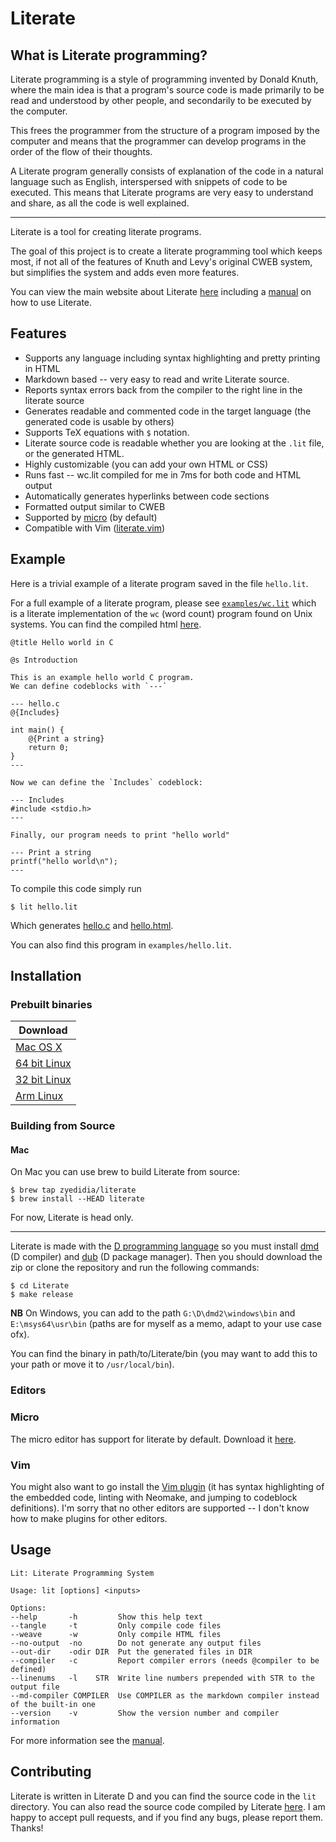 # Literate

## What is Literate programming?

Literate programming is a style of programming invented by Donald Knuth, where the main idea is that a program's source code is made primarily to be read and understood by other people, and secondarily to be executed by the computer.

This frees the programmer from the structure of a program imposed by the computer and means that the programmer can develop programs in the order of the flow of their thoughts.

A Literate program generally consists of explanation of the code in a natural language such as English, interspersed with snippets of code to be executed. This means that Literate programs are very easy to understand and share, as all the code is well explained.

---

Literate is a tool for creating literate programs.

The goal of this project is to create a literate programming tool which keeps most, if not all of the features of Knuth and Levy's original CWEB system, but simplifies the system and adds even more features.

You can view the main website about Literate [here](https://zyedidia.github.io/literate) including a [manual](https://zyedidia.github.io/literate/manual.html) on how to use Literate.

## Features

* Supports any language including syntax highlighting and pretty printing in HTML
* Markdown based -- very easy to read and write Literate source.
* Reports syntax errors back from the compiler to the right line in the literate source
* Generates readable and commented code in the target language (the generated code is usable by others)
* Supports TeX equations with `$` notation.
* Literate source code is readable whether you are looking at the `.lit` file, or the generated HTML.
* Highly customizable (you can add your own HTML or CSS)
* Runs fast -- wc.lit compiled for me in 7ms for both code and HTML output
* Automatically generates hyperlinks between code sections
* Formatted output similar to CWEB
* Supported by [micro](https://github.com/zyedidia/micro) (by default)
* Compatible with Vim ([literate.vim](https://github.com/zyedidia/literate.vim))

## Example

Here is a trivial example of a literate program saved in the file `hello.lit`.

For a full example of a literate program, please see [`examples/wc.lit`](https://github.com/zyedidia/Literate/blob/master/examples/wc.lit) which
is a literate implementation of the `wc` (word count) program found on Unix systems.
You can find the compiled html [here](https://zyedidia.github.io/literate/examples/wc.html).

```
@title Hello world in C

@s Introduction

This is an example hello world C program.
We can define codeblocks with `---`

--- hello.c
@{Includes}

int main() {
    @{Print a string}
    return 0;
}
---

Now we can define the `Includes` codeblock:

--- Includes
#include <stdio.h>
---

Finally, our program needs to print "hello world"

--- Print a string
printf("hello world\n");
---
```

To compile this code simply run

`$ lit hello.lit`

Which generates [hello.c](https://zyedidia.github.io/literate/examples/hello.c) and [hello.html](https://zyedidia.github.io/literate/examples/hello.html).

You can also find this program in `examples/hello.lit`.

## Installation

### Prebuilt binaries

| Download |
| --- |
| [Mac OS X](https://zyedidia.github.io/literate/binaries/literate-osx.tar.gz) |
| [64 bit Linux](https://zyedidia.github.io/literate/binaries/literate-linux64.tar.gz) |
| [32 bit Linux](https://zyedidia.github.io/literate/binaries/literate-linux32.tar.gz) |
| [Arm Linux](https://zyedidia.github.io/literate/binaries/literate-linux-arm.tar.gz) |

### Building from Source

#### Mac

On Mac you can use brew to build Literate from source:

```
$ brew tap zyedidia/literate
$ brew install --HEAD literate
```

For now, Literate is head only.

---

Literate is made with the [D programming language](https://dlang.org) so you must install [dmd](https://dlang.org/download.html#dmd) (D compiler) and [dub](https://code.dlang.org/download) (D package manager). Then you should download the zip or clone the repository and run the following commands:

```
$ cd Literate
$ make release
```

**NB** On Windows, you can add to the path `G:\D\dmd2\windows\bin` and `E:\msys64\usr\bin` (paths are for myself as a memo, adapt to your use case ofx).

You can find the binary in path/to/Literate/bin (you may want to add this to your path or move it to `/usr/local/bin`).

### Editors

### Micro

The micro editor has support for literate by default. Download it [here](https://github.com/zyedidia/micro).

### Vim

You might also want to go install the [Vim plugin](https://github.com/zyedidia/literate.vim) (it has syntax highlighting of the embedded code, linting with Neomake, and jumping to codeblock definitions). 
I'm sorry that no other editors are supported -- I don't know how to make plugins for other editors.

## Usage

```
Lit: Literate Programming System

Usage: lit [options] <inputs>

Options:
--help       -h         Show this help text
--tangle     -t         Only compile code files
--weave      -w         Only compile HTML files
--no-output  -no        Do not generate any output files
--out-dir    -odir DIR  Put the generated files in DIR
--compiler   -c         Report compiler errors (needs @compiler to be defined)
--linenums   -l    STR  Write line numbers prepended with STR to the output file
--md-compiler COMPILER  Use COMPILER as the markdown compiler instead of the built-in one
--version    -v         Show the version number and compiler information
```

For more information see the [manual](https://zyedidia.github.io/literate/manual.html).

## Contributing

Literate is written in Literate D and you can find the source code in the `lit` directory. You can also read the source code compiled by Literate [here](https://zyedidia.github.io/literate/literate-source).
I am happy to accept pull requests, and if you find any bugs, please report them. Thanks!
